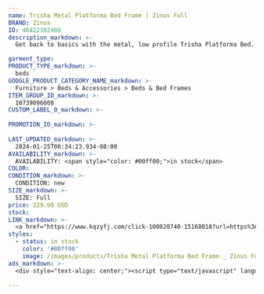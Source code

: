 ```yaml
---
name: Trisha Metal Platforma Bed Frame | Zinus Full
BRAND: Zinus
ID: 46822102408
description_markdown: >-
  Get back to basics with the metal, low profile Trisha Platforma Bed. Simple in style but dependable in structure, this sturdy, supportive foundation is minimalism at its very best. Made with clean lines and a low-to-the-ground silhouette, this metal bed may fly under the radar when it comes to looks, but it exceeds your every expectation when it comes to strength and stability. This steel frame comes with a set of closely spaced wood slats designed to optimally support any foam, latex or spring mattress without the need for a box spring.

garment_type:
PRODUCT_TYPE_markdown: >-
  beds
GOOGLE_PRODUCT_CATEGORY_NAME_markdown: >-
  Furniture > Beds & Accessories > Beds & Bed Frames
ITEM_GROUP_ID_markdown: >-
  10739096008
CUSTOM_LABEL_0_markdown: >-
  
PROMOTION_ID_markdown: >-
  
LAST_UPDATED_markdown: >-
  2024-01-25T06:34:23.934-08:00
AVAILABILITY_markdown: >-
  AVAILABILITY: <span style="color: #00ff00;">in stock</span>
COLOR:
CONDITION_markdown: >-
  CONDITION: new
SIZE_markdown: >-
  SIZE: Full
price: 229.99 USD
stock: 
LINK_markdown: >-
  <a href="https://www.kqzyfj.com/click-100820740-15168018?url=https%3A%2F%2Fwww.zinus.com%2Fproducts%2Ftrisha-metal-platforma-bed-frame%3Fvariant%3D46822102408" target="_blank" style="display: inline-block; padding: 10px 20px; font-size: 16px; text-align: center; text-decoration: none; cursor: pointer; border: 1px solid #3498db; color: #3498db; background-color: #fff; border-radius: 5px; transition: background-color 0.3s;">Go to Product</a>
styles:
  - status: in stock
    color: '#00ff00'
    image: /images/products/Trisha Metal Platforma Bed Frame _ Zinus Full/10739096008_1_Trisha_Metal_Platforma_Bed_Frame.jpg
ads_markdown: >-
  <div style="text-align: center;"><script type="text/javascript" language="javascript" src="https://www.kqzyfj.com/placeholder-52269580?target=_top&mouseover=N"></script></div>

---
```

